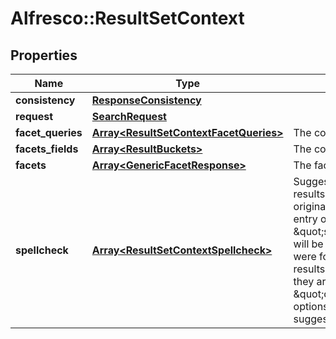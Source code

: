 # Alfresco::ResultSetContext

## Properties
Name | Type | Description | Notes
------------ | ------------- | ------------- | -------------
**consistency** | [**ResponseConsistency**](ResponseConsistency.md) |  | [optional] 
**request** | [**SearchRequest**](SearchRequest.md) |  | [optional] 
**facet_queries** | [**Array&lt;ResultSetContextFacetQueries&gt;**](ResultSetContextFacetQueries.md) | The counts from facet queries | [optional] 
**facets_fields** | [**Array&lt;ResultBuckets&gt;**](ResultBuckets.md) | The counts from field facets | [optional] 
**facets** | [**Array&lt;GenericFacetResponse&gt;**](GenericFacetResponse.md) | The faceted response | [optional] 
**spellcheck** | [**Array&lt;ResultSetContextSpellcheck&gt;**](ResultSetContextSpellcheck.md) | Suggested corrections If zero results were found for the original query then a single entry of type \&quot;searchInsteadFor\&quot; will be returned. If alternatives were found that return more results than the original query they are returned as \&quot;didYouMean\&quot; options. The highest quality suggestion is first.  | [optional] 


